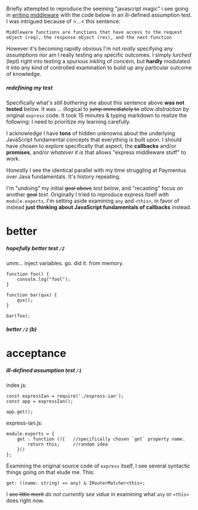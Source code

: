 Briefly attempted to reproduce the seeming "javascript magic" i see going in [writing middleware](https://expressjs.com/en/guide/writing-middleware.html) with the code below in an ill-defined assumption test. I was intrigued because of >...< this sentence:

    Middleware functions are functions that have access to the request
    object (req), the response object (res), and the next function

However it's becoming rapidly obvious I'm not *really* specifying any *assumptions* nor am I really testing any specific outcomes. I simply *lurched* (lept) right into testing a *spurious* inkling of concern, but **hardly** modulated it into any kind of controlled examination to build up any particular outcome of knowledge.


##### redefining my test

Specifically what's *still bothering me* about this sentence above **was not tested** below.  It was ... illogical to ~~jump immediately to~~ *allow distraction by* original `express` code. It took 15 minutes & typing markdown to realize the following: I need to prioritize my learning carefully.

I acknowledge I have **tons** of hidden unknowns about the underlying JavaScript fundamental concepts that everything is built upon. I should have chosen to explore specifically that aspect, the **callbacks** and/or **promises**, and/or *whatever it is* that allows "express middleware stuff" to work.

Honestly I see the identical parallel with my time struggling at Paymentus over Java fundamentals. It's history repeating.

I'm "undoing" my initial ~~goal above~~ *test below*, and "recasting" focus on another ~~goal~~ *test*. Originally I tried to reproduce express itself with `module.exports`. I'm setting aside examining `any` and `<this>`, in favor of instead **just thinking about JavaScript fundamentals of callbacks** instead.


# better

##### hopefully better test `/2`

umm...
inject variables.
go.
did it.
from memory.

    function foo() {
        console.log("fool");
    }

    function bar(qux) {
        qux();
    }

    bar(foo);


##### better `/2` (b)




# acceptance

##### ill-defined assumption test `/1`

index.js:

    const expressIan = require('./express-ian');
    const app = expressIan();

    app.get();

express-ian.js:

    module.exports = {
        get : function (){   //specifically chosen `get` property name.
            return this;     //random idea
        }()
    };

Examining the original source code of `express` itself, I see several syntactic things going on that elude me. This:

    get: ((name: string) => any) & IRouterMatcher<this>;

I ~~see little merit~~ *do not currently see value* in examining what `any` or `<this>` does right now.